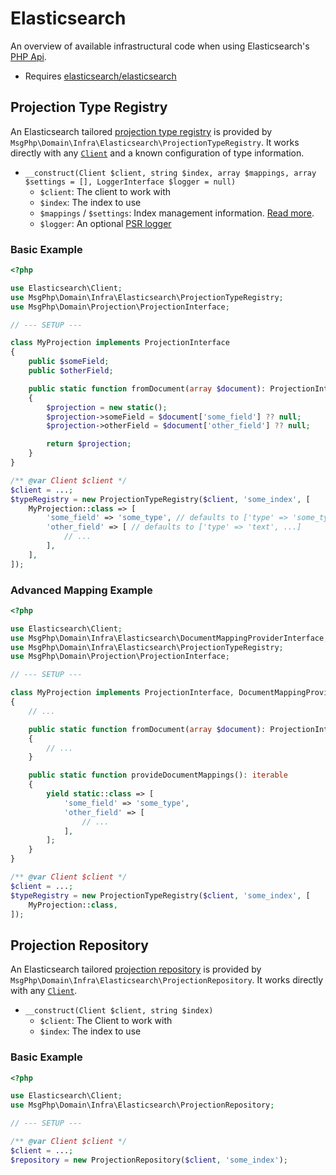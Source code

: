 # Elasticsearch

An overview of available infrastructural code when using Elasticsearch's [PHP Api][elasticsearch-project].

- Requires [elasticsearch/elasticsearch]

## Projection Type Registry

An Elasticsearch tailored [projection type registry](../projection/type-registry.md) is provided by `MsgPhp\Domain\Infra\Elasticsearch\ProjectionTypeRegistry`.
It works directly with any [`Client`][api-client] and a known configuration of type information.

- `__construct(Client $client, string $index, array $mappings, array $settings = [], LoggerInterface $logger = null)`
    - `$client`: The client to work with
    - `$index`: The index to use
    - `$mappings` / `$settings`: Index management information. [Read more][index management].
    - `$logger`: An optional [PSR logger]

### Basic Example

```php
<?php

use Elasticsearch\Client;
use MsgPhp\Domain\Infra\Elasticsearch\ProjectionTypeRegistry;
use MsgPhp\Domain\Projection\ProjectionInterface;

// --- SETUP ---

class MyProjection implements ProjectionInterface
{
    public $someField;
    public $otherField;

    public static function fromDocument(array $document): ProjectionInterface
    {
        $projection = new static();
        $projection->someField = $document['some_field'] ?? null;
        $projection->otherField = $document['other_field'] ?? null;

        return $projection;
    }
}

/** @var Client $client */
$client = ...;
$typeRegistry = new ProjectionTypeRegistry($client, 'some_index', [
    MyProjection::class => [
        'some_field' => 'some_type', // defaults to ['type' => 'some_type']
        'other_field' => [ // defaults to ['type' => 'text', ...]
            // ...
        ],
    ],
]);
```

### Advanced Mapping Example

```php
<?php

use Elasticsearch\Client;
use MsgPhp\Domain\Infra\Elasticsearch\DocumentMappingProviderInterface;
use MsgPhp\Domain\Infra\Elasticsearch\ProjectionTypeRegistry;
use MsgPhp\Domain\Projection\ProjectionInterface;

// --- SETUP ---

class MyProjection implements ProjectionInterface, DocumentMappingProviderInterface
{
    // ...

    public static function fromDocument(array $document): ProjectionInterface
    {
        // ...
    }

    public static function provideDocumentMappings(): iterable
    {
        yield static::class => [
            'some_field' => 'some_type',
            'other_field' => [
                // ...
            ],
        ];
    }
}

/** @var Client $client */
$client = ...;
$typeRegistry = new ProjectionTypeRegistry($client, 'some_index', [
    MyProjection::class,
]);
```

## Projection Repository

An Elasticsearch tailored [projection repository](../projection/repositories.md) is provided by `MsgPhp\Domain\Infra\Elasticsearch\ProjectionRepository`.
It works directly with any [`Client`][api-client].

- `__construct(Client $client, string $index)`
    - `$client`: The Client to work with
    - `$index`: The index to use

### Basic Example

```php
<?php

use Elasticsearch\Client;
use MsgPhp\Domain\Infra\Elasticsearch\ProjectionRepository;

// --- SETUP ---

/** @var Client $client */
$client = ...;
$repository = new ProjectionRepository($client, 'some_index');
```

[elasticsearch-project]: https://www.elastic.co/guide/en/elasticsearch/client/php-api/current/index.html
[elasticsearch/elasticsearch]: https://packagist.org/packages/elasticsearch/elasticsearch
[index management]: https://www.elastic.co/guide/en/elasticsearch/client/php-api/current/_index_management_operations.html
[api-client]: https://www.elastic.co/guide/en/elasticsearch/client/php-api/current/ElasticsearchPHP_Endpoints.html#Elasticsearch_Client
[PSR logger]: https://www.php-fig.org/psr/psr-3/
